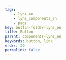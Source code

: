 ```yaml
---
tags: 
    - lyne_en
    - lyne_components_en
    - page
key: button-folder-lyne_en
title: Button
parent: components-lyne_en
keywords: button, link
order: 50
permalink: false
---
```


